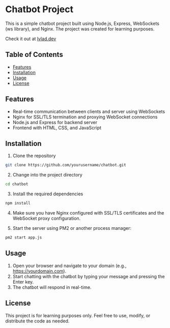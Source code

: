 # Chatbot Project

This is a simple chatbot project built using Node.js, Express, WebSockets (ws library), and Nginx. The project was created for learning purposes.

Check it out at [lvlad.dev](https://lvlad.dev)

## Table of Contents

- [Features](#features)
- [Installation](#installation)
- [Usage](#usage)
- [License](#license)

## Features

- Real-time communication between clients and server using WebSockets
- Nginx for SSL/TLS termination and proxying WebSocket connections
- Node.js and Express for backend server
- Frontend with HTML, CSS, and JavaScript

## Installation

1. Clone the repository

```bash
git clone https://github.com/yourusername/chatbot.git
```

2. Change into the project directory

```bash
cd chatbot
```

3. Install the required dependencies

```bash
npm install
```

4. Make sure you have Nginx configured with SSL/TLS certificates and the WebSocket proxy configuration.

5. Start the server using PM2 or another process manager:

```bash
pm2 start app.js
```

## Usage

1. Open your browser and navigate to your domain (e.g., https://yourdomain.com).
2. Start chatting with the chatbot by typing your message and pressing the Enter key.
3. The chatbot will respond in real-time.

## License

This project is for learning purposes only. Feel free to use, modify, or distribute the code as needed.
